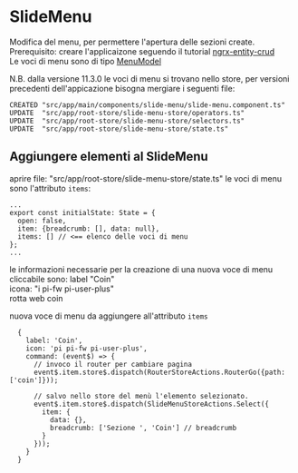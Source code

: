 # SlideMenu
Modifica del menu, per permettere l'apertura delle sezioni create.  
Prerequisito: creare l'applicaizone seguendo il tutorial [ngrx-entity-crud](https://www.npmjs.com/package/ngrx-entity-crud)  
Le voci di menu sono di tipo [MenuModel](https://primefaces.org/primeng/showcase/#/menumodel)

N.B. dalla versione 11.3.0 le voci di menu si trovano nello store, per versioni precedenti dell'appicazione bisogna mergiare i seguenti file:
```
CREATED "src/app/main/components/slide-menu/slide-menu.component.ts"
UPDATE  "src/app/root-store/slide-menu-store/operators.ts"
UPDATE  "src/app/root-store/slide-menu-store/selectors.ts"
UPDATE  "src/app/root-store/slide-menu-store/state.ts"
```

## Aggiungere elementi al SlideMenu
aprire file: "src/app/root-store/slide-menu-store/state.ts"
le voci di menu sono l'attributo `items`:
```
...
export const initialState: State = {
  open: false,
  item: {breadcrumb: [], data: null},
  items: [] // <== elenco delle voci di menu
};
...
```

le informazioni necessarie per la creazione di una nuova voce di menu cliccabile sono:
    label 
        "Coin"  
    icona:
        "i pi-fw pi-user-plus"   
    rotta web
        coin

nuova voce di menu da aggiungere all'attributo `items`
```
  {
    label: 'Coin',
    icon: 'pi pi-fw pi-user-plus', 
    command: (event$) => {
      // invoco il router per cambiare pagina
      event$.item.store$.dispatch(RouterStoreActions.RouterGo({path: ['coin']}));

      // salvo nello store del menù l'elemento selezionato.
      event$.item.store$.dispatch(SlideMenuStoreActions.Select({
        item: {
          data: {},
          breadcrumb: ['Sezione ', 'Coin'] // breadcrumb 
        }
      }));
    }
  }

```
